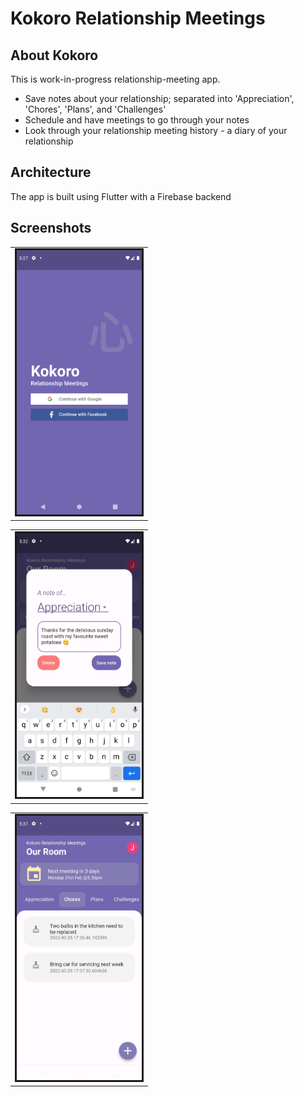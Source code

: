 # Kokoro Relationship Meetings

## About Kokoro

This is work-in-progress relationship-meeting app.
- Save notes about your relationship; separated into 'Appreciation', 'Chores', 'Plans', and 'Challenges'
- Schedule and have meetings to go through your notes
- Look through your relationship meeting history - a diary of your relationship

## Architecture
The app is built using Flutter with a Firebase backend

## Screenshots

<table><tr><td>
    <img src="images/Screenshot_login.png" width="200" border="3">
</td></tr></table>

<table><tr><td>
    <img src="images/Screenshot_edit_note.png" width="200" border="3">
</td></tr></table>

<table><tr><td>
    <img src="images/Screenshot_notes.png" width="200" border="3">
</td></tr></table>


